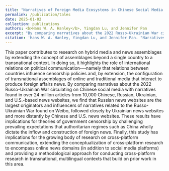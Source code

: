 ```yaml
---
title: "Narratives of Foreign Media Ecosystems in Chinese Social Media Discussions of the Russo-Ukrainian War"
permalink: /publication/tales
date: 2025-01-02
collection: publications
authors: <b>Hans W. A. Hanley</b>, Yingdan Lu, and Jennifer Pan
excerpt: "By comparing narratives about the 2022 Russo-Ukrainian War circulating on Chinese social media with narratives found in over 24 million articles from 10,000 Chinese, Russian, Ukrainian, and U.S.-based news websites, we find that Russian news websites are the largest originators and influencers of narratives related to the Russo-Ukrainian War found on Weibo, followed closely by Ukrainian news websites and more distantly by Chinese and U.S. news websites."
citation: 'Hans W. A. Hanley, Yingdan Lu, and Jennifer Pan. "Narratives of Foreign Media Ecosystems in Chinese Social Media Discussions of the Russo-Ukrainian War"'
---
```

This paper contributes to research on hybrid media and news assemblages by extending the concept of assemblages beyond a single country to a transnational context. In doing so, it highlights the role of international relations on political communication---namely that relations between countries influence censorship policies and, by extension, the configuration of transnational assemblages of online and traditional media that interact to produce foreign affairs news. By comparing narratives about the 2022 Russo-Ukrainian War circulating on Chinese social media with narratives found in over 24 million articles from 10,000 Chinese, Russian, Ukrainian, and U.S.-based news websites, we find that Russian news websites are the largest originators and influencers of narratives related to the Russo-Ukrainian War found on Weibo, followed closely by Ukrainian news websites and more distantly by Chinese and U.S. news websites. These results have implications for theories of government censorship by challenging prevailing expectations that authoritarian regimes such as China wholly dictate the inflow and construction of foreign news. Finally, this study has implications for the growing body of research on cross-platform communication, extending the conceptualization of cross-platform research to encompass online news domains (in addition to social media platforms) and providing a methodological approach for conducting cross-platform research in transnational, multilingual contexts that build on prior work in this area.
